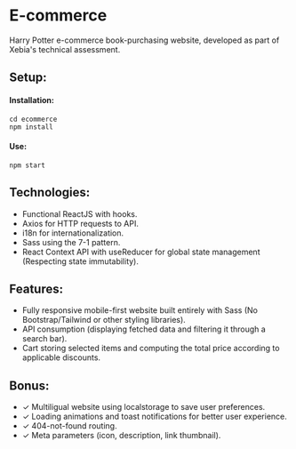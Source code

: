 # E-commerce

Harry Potter e-commerce book-purchasing website, developed as part of Xebia's technical assessment.

## Setup:

#### Installation:

```
cd ecommerce
npm install
```

#### Use:

```
npm start
```

## Technologies:

- Functional ReactJS with hooks.
- Axios for HTTP requests to API.
- i18n for internationalization.
- Sass using the 7-1 pattern.
- React Context API with useReducer for global state management (Respecting state immutability).

## Features:

- Fully responsive mobile-first website built entirely with Sass (No Bootstrap/Tailwind or other styling libraries).
- API consumption (displaying fetched data and filtering it through a search bar).
- Cart storing selected items and computing the total price according to applicable discounts.

## Bonus:

- ✓ Multiligual website using localstorage to save user preferences.
- ✓ Loading animations and toast notifications for better user experience.
- ✓ 404-not-found routing.
- ✓ Meta parameters (icon, description, link thumbnail).
